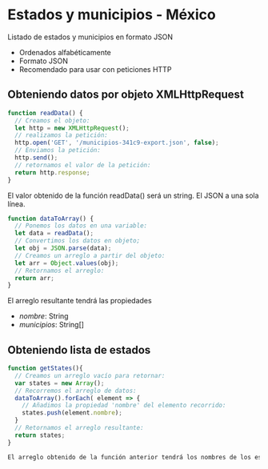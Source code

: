 # Estados y municipios - México
Listado de estados y municipios en formato JSON

- Ordenados alfabéticamente
- Formato JSON
- Recomendado para usar con peticiones HTTP

## Obteniendo datos por objeto XMLHttpRequest

```javascript
function readData() {
  // Creamos el objeto:
  let http = new XMLHttpRequest();
  // realizamos la petición:
  http.open('GET', '/municipios-341c9-export.json', false);
  // Enviamos la petición:
  http.send();
  // retornamos el valor de la petición:
  return http.response;
}
```

El valor obtenido de la función readData() será un string. El JSON a una sola línea.

```javascript
function dataToArray() {
  // Ponemos los datos en una variable:
  let data = readData();
  // Convertimos los datos en objeto;
  let obj = JSON.parse(data);
  // Creamos un arreglo a partir del objeto:
  let arr = Object.values(obj);
  // Retornamos el arreglo:
  return arr;
}
```

El arreglo resultante tendrá las propiedades
- *nombre*: String
- *municipios*: String[]

## Obteniendo lista de estados

```javascript
function getStates(){
  // Creamos un arreglo vacío para retornar:
  var states = new Array();
  // Recorremos el arreglo de datos:
  dataToArray().forEach( element => {
    // Añadimos la propiedad 'nombre' del elemento recorrido:
    states.push(element.nombre);
  }
  // Retornamos el arreglo resultante:
  return states;
}

El arreglo obtenido de la función anterior tendrá los nombres de los estados.
